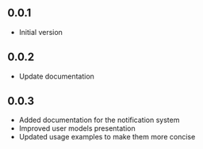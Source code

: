 ## 0.0.1

* Initial version

## 0.0.2

* Update documentation

## 0.0.3

* Added documentation for the notification system
* Improved user models presentation
* Updated usage examples to make them more concise
